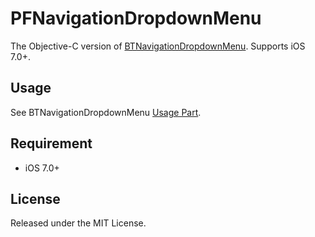 # PFNavigationDropdownMenu
The Objective-C version of [BTNavigationDropdownMenu](https://github.com/PhamBaTho/BTNavigationDropdownMenu). Supports iOS 7.0+.

## Usage
See BTNavigationDropdownMenu [Usage Part](https://github.com/PhamBaTho/BTNavigationDropdownMenu#usage).

## Requirement
+ iOS 7.0+

## License
Released under the MIT License.